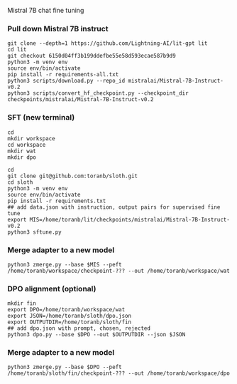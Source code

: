 Mistral 7B chat fine tuning

### Pull down Mistral 7B instruct

```
git clone --depth=1 https://github.com/Lightning-AI/lit-gpt lit
cd lit
git checkout 6150d04ff3b199ddefbe55e58d593ecae587b9d9
python3 -m venv env
source env/bin/activate
pip install -r requirements-all.txt
python3 scripts/download.py --repo_id mistralai/Mistral-7B-Instruct-v0.2
python3 scripts/convert_hf_checkpoint.py --checkpoint_dir checkpoints/mistralai/Mistral-7B-Instruct-v0.2
```


### SFT (new terminal)

```
cd
mkdir workspace
cd workspace
mkdir wat
mkdir dpo
```

```
cd
git clone git@github.com:toranb/sloth.git
cd sloth
python3 -m venv env
source env/bin/activate
pip install -r requirements.txt
## add data.json with instruction, output pairs for supervised fine tune
export MIS=/home/toranb/lit/checkpoints/mistralai/Mistral-7B-Instruct-v0.2
python3 sftune.py
```


### Merge adapter to a new model

```
python3 zmerge.py --base $MIS --peft /home/toranb/workspace/checkpoint-??? --out /home/toranb/workspace/wat
```

### DPO alignment (optional)

```
mkdir fin
export DPO=/home/toranb/workspace/wat
export JSON=/home/toranb/sloth/dpo.json
export OUTPUTDIR=/home/toranb/sloth/fin
## add dpo.json with prompt, chosen, rejected
python3 dpo.py --base $DPO --out $OUTPUTDIR --json $JSON
```


### Merge adapter to a new model

```
python3 zmerge.py --base $DPO --peft /home/toranb/sloth/fin/checkpoint-??? --out /home/toranb/workspace/dpo
```
